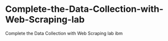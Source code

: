 # Complete-the-Data-Collection-with-Web-Scraping-lab
Complete the Data Collection with Web Scraping lab ibm
